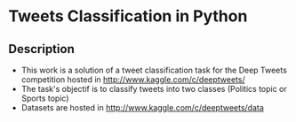 # Tweets Classification in Python

## Description

- This work is a solution of a tweet classification task for the Deep Tweets competition hosted in http://www.kaggle.com/c/deeptweets/
- The task's objectif is to classify tweets into two classes (Politics topic or Sports topic)
- Datasets are hosted in http://www.kaggle.com/c/deeptweets/data
